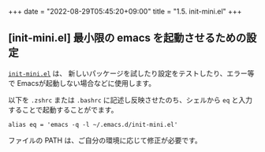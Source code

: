 +++
date = "2022-08-29T05:45:20+09:00"
title = "1.5. init-mini.el"
+++
## [init-mini.el] 最小限の emacs を起動させるための設定

[`init-mini.el`](https://github.com/minorugh/dotfiles/blob/main/.emacs.d/init-mini.el) は、
新しいパッケージを試したり設定をテストしたり、エラー等で Emacsが起動しない場合などに使用します。

以下を `.zshrc` または `.bashrc` に記述し反映させたのち、シェルから `eq` と入力することで起動することがでます。

```zshrc
alias eq = 'emacs -q -l ~/.emacs.d/init-mini.el'
```

ファイルの PATH は、ご自分の環境に応じて修正が必要です。

